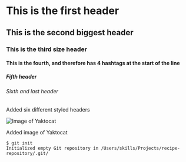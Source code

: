 # This is the first header
## This is the second biggest header
### This is the third size header
#### This is the fourth, and therefore has 4 hashtags at the start of the line
##### Fifth header
###### Sixth and last header
Added six different styled headers

![Image of Yaktocat](https://octodex.github.com/images/yaktocat.png)

Added image of Yaktocat

```
$ git init
Initialized empty Git repository in /Users/skills/Projects/recipe-repository/.git/
```
